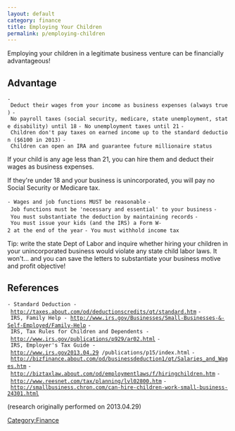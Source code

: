 ```yaml
---
layout: default
category: finance
title: Employing Your Children
permalink: p/employing-children
---
```


Employing your children in a legitimate business venture can be financially advantageous!

Advantage
---------

`- Deduct their wages from your income as business expenses (always true)`
`- No payroll taxes (social security, medicare, state unemployment, state disability) until 18`
`- No unemployment taxes until 21`
`- Children don't pay taxes on earned income up to the standard deduction ($6100 in 2013)`
`- Children can open an IRA and guarantee future millionaire status`

If your child is any age less than 21, you can hire them and deduct their wages as business expenses.

If they're under 18 and your business is unincorporated, you will pay no Social Security or Medicare tax.

`- Wages and job functions MUST be reasonable`
`- Job functions must be 'necessary and essential' to your business`
`- You must substantiate the deduction by maintaining records`
`- You must issue your kids (and the IRS) a Form W-2 at the end of the year`
`- You must withhold income tax`

Tip: write the state Dept of Labor and inquire whether hiring your children in your unincorporated business would violate any state child labor laws. It won't... and you can save the letters to substantiate your business motive and profit objective!

References
----------

`- Standard Deduction - `[`http://taxes.about.com/od/deductionscredits/qt/standard.htm`](http://taxes.about.com/od/deductionscredits/qt/standard.htm)
`- IRS, Family Help - `[`http://www.irs.gov/Businesses/Small-Businesses-&-Self-Employed/Family-Help`](http://www.irs.gov/Businesses/Small-Businesses-&-Self-Employed/Family-Help)
`- IRS, Tax Rules for Children and Dependents - `[`http://www.irs.gov/publications/p929/ar02.html`](http://www.irs.gov/publications/p929/ar02.html)
`- IRS, Employer's Tax Guide - `[`http://www.irs.gov2013.04.29`](http://www.irs.gov2013.04.29)` /publications/p15/index.html`
`- `[`http://bizfinance.about.com/od/businessdeduction1/qt/Salaries_and_Wages.htm`](http://bizfinance.about.com/od/businessdeduction1/qt/Salaries_and_Wages.htm)
`- `[`http://biztaxlaw.about.com/od/employmentlaws/f/hiringchildren.htm`](http://biztaxlaw.about.com/od/employmentlaws/f/hiringchildren.htm)
`- `[`http://www.reesnet.com/tax/planning/lvl02800.htm`](http://www.reesnet.com/tax/planning/lvl02800.htm)
`- `[`http://smallbusiness.chron.com/can-hire-children-work-small-business-24301.html`](http://smallbusiness.chron.com/can-hire-children-work-small-business-24301.html)

(research originally performed on 2013.04.29)

[Category:Finance](/Category:Finance "wikilink")
